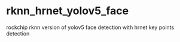 # rknn_hrnet_yolov5_face
rockchip rknn version of yolov5 face detection with hrnet key points detection 
